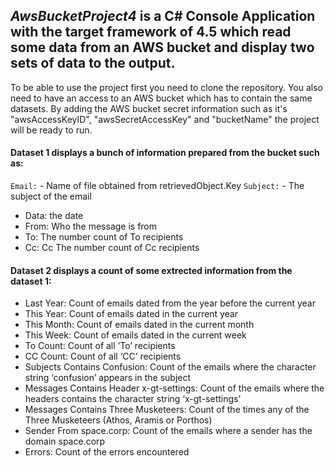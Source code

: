 ## *AwsBucketProject4* is a C# Console Application with the target framework of 4.5 which read some data from an AWS bucket and display two sets of data to the output. 
To be able to use the project first you need to clone the repository.
You also need to have an access to an AWS bucket which has to contain the same datasets.
By adding the AWS bucket secret information such as it's "awsAccessKeyID", "awsSecretAccessKey" and "bucketName" the project will be ready to run.



#### Dataset 1 displays a bunch of information prepared from the bucket such as:

<code>Email:</code>   - Name of file obtained from retrievedObject.Key
<code>Subject:</code>   - The subject of the email
- Data:        the date
- From:        Who the message is from
- To:          The number count of To recipients
- Cc:          Cc The number count of Cc recipients
 
 

#### Dataset 2 displays a count of some extrected information from the dataset 1:

- Last Year:                                Count of emails dated from the year before the current year
- This Year:                                Count of emails dated in the current year
- This Month:                               Count of emails dated in the current month
- This Week:                                Count of emails dated in the current week
- To Count:                                 Count of all ‘To’ recipients
- CC Count:                                 Count of all ‘CC’ recipients
- Subjects Contains Confusion:              Count of the emails where the character string ‘confusion’ appears in the subject
- Messages Contains Header x-gt-settings:   Count of the emails where the headers contains the character string ‘x-gt-settings’
- Messages Contains Three Musketeers:       Count of the times any of the Three Musketeers (Athos, Aramis or Porthos)
- Sender From space.corp:                   Count of the emails where a sender has the domain space.corp
- Errors:                                   Count of the errors encountered
